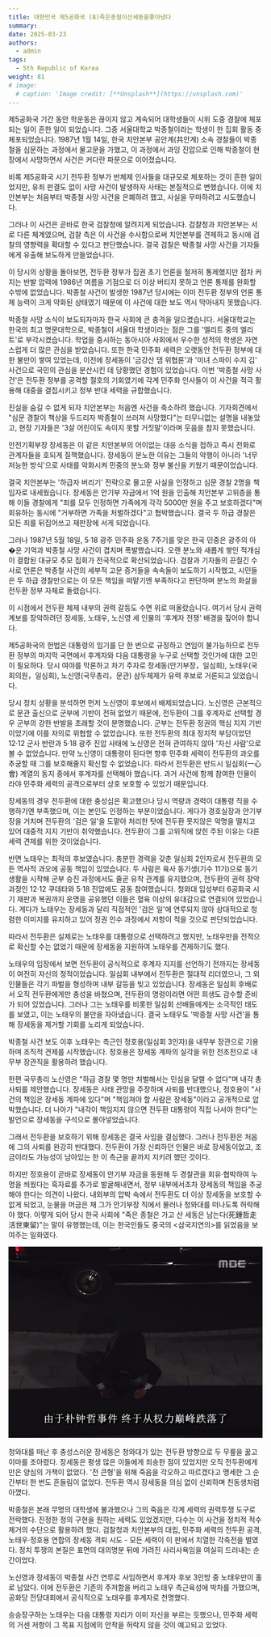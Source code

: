 ```yaml
---
title: 대한민국 제5공화국 (8)죽은종철이산세동을쫓아냈다
summary: 
date: 2025-03-23
authors:
  - admin
tags:
  - 5th Republic of Korea
weight: 81
# image:
  # caption: 'Image credit: [**Unsplash**](https://unsplash.com)'
---
```




제5공화국 기간 동안 학운동은 끊이지 않고 계속되어 대학생들이 시위 도중 경찰에 체포되는 일이 흔한 일이 되었습니다. 그중 서울대학교 박종철이라는 학생이 한 집회 활동 중 체포되었습니다. 1987년 1월 14일, 한국 치안본부 공안계(共안계) 소속 경찰들이 박종철을 심문하는 과정에서 물고문을 가했고, 이 과정에서 과잉 진압으로 인해 박종철이 현장에서 사망하면서 사건은 커다란 파문으로 이어졌습니다.

비록 제5공화국 시기 전두환 정부가 반체제 인사들을 대규모로 체포하는 것이 흔한 일이었지만, 유죄 판결도 없이 사망 사건이 발생하자 사태는 본질적으로 변했습니다. 이에 치안본부는 처음부터 박종철 사망 사건을 은폐하려 했고, 사실을 무마하려고 시도했습니다.

그러나 이 사건은 곧바로 한국 검찰청에 알려지게 되었습니다. 검찰청과 치안본부는 서로 다른 체계였으며, 검찰 측은 이 사건을 수사함으로써 치안본부를 견제하고 동시에 검찰의 영향력을 확대할 수 있다고 판단했습니다. 결국 검찰은 박종철 사망 사건을 기자들에게 유출해 보도하게 만들었습니다.

이 당시의 상황을 돌아보면, 전두환 정부가 집권 초기 언론을 철저히 통제했지만 점차 커지는 반발 압력에 1986년 여름을 기점으로 더 이상 버티지 못하고 언론 통제를 완화할 수밖에 없었습니다. 박종철 사건이 발생한 1987년 당시에는 이미 전두환 정부의 언론 통제 능력이 크게 약화된 상태였기 때문에 이 사건에 대한 보도 역시 막아내지 못했습니다.

박종철 사망 소식이 보도되자마자 한국 사회에 큰 충격을 일으켰습니다. 서울대학교는 한국의 최고 명문대학으로, 박종철이 서울대 학생이라는 점은 그를 '엘리트 중의 엘리트'로 부각시켰습니다. 학업을 중시하는 동아시아 사회에서 우수한 성적의 학생은 자연스럽게 더 많은 관심을 받았습니다. 또한 한국 민주화 세력은 오랫동안 전두환 정부에 대한 불만이 쌓여 있었는데, 이전에 장세동이 '금강산 댐 위협론'과 '미녀 스파이 수지 김' 사건으로 국민의 관심을 분산시킨 데 당황했던 경험이 있었습니다. 이번 '박종철 사망 사건'은 전두환 정부를 공격할 절호의 기회였기에 각계 민주화 인사들이 이 사건을 적극 활용해 대중을 결집시키고 정부 반대 세력을 규합했습니다.

진실을 숨길 수 없게 되자 치안본부는 처음엔 사건을 축소하려 했습니다. 기자회견에서 "심문 경찰이 책상을 두드리자 박종철이 쓰러져 사망했다"는 터무니없는 설명을 내놓았고, 현장 기자들은 '3살 어린이도 속이지 못할 거짓말'이라며 웃음을 참지 못했습니다.

안전기획부장 장세동은 이 같은 치안본부의 어이없는 대응 소식을 접하고 즉시 전화로 관계자들을 호되게 질책했습니다. 장세동이 분노한 이유는 그들의 악행이 아니라 '너무 저능한 방식'으로 사태를 악화시켜 민중의 분노와 정부 불신을 키웠기 때문이었습니다.

결국 치안본부는 '하급자 버리기' 전략으로 물고문 사실을 인정하고 심문 경찰 2명을 책임자로 내세웠습니다. 장세동은 안기부 자금에서 1억 원을 인출해 치안본부 고위층을 통해 이들 경찰에게 "죄를 모두 인정하면 가족에게 각각 5000만 원을 주고 보호하겠다"며 회유하는 동시에 "거부하면 가족을 처벌하겠다"고 협박했습니다. 결국 두 하급 경찰은 모든 죄를 뒤집어쓰고 재판장에 서게 되었습니다.

그러나 1987년 5월 18일, 5·18 광주 민주화 운동 7주기를 맞은 한국 민중은 광주의 아�운 기억과 박종철 사망 사건이 겹치며 폭발했습니다. 오랜 분노와 새롭게 쌓인 적개심이 결합된 대규모 추모 집회가 전국적으로 확산되었습니다. 검찰과 기자들의 끈질긴 수사로 언론은 박종철 사건의 세부적 고문 증거들을 속속들이 보도하기 시작했고, 시민들은 두 하급 경찰만으로는 이 모든 책임을 떠맡기엔 부족하다고 판단하며 분노의 화살을 전두환 정부 자체로 돌렸습니다.

이 시점에서 전두환 체제 내부의 권력 갈등도 수면 위로 떠올랐습니다. 여기서 당시 권력 계보를 장악하려던 장세동, 노태우, 노신영 세 인물의 '후계자 전쟁' 배경을 짚어야 합니다.

제5공화국의 헌법은 대통령의 임기를 단 한 번으로 규정하고 연임이 불가능하므로 전두환 정부의 마지막 국면에서 후계자와 다음 대통령을 누구로 선택할 것인가에 대한 고민이 필요하다. 당시 여야를 막론하고 차기 주자로 장세동(안기부장，일심회), 노태우(국회의원，일심회), 노신영(국무총리，문관) 삼두체제가 유력 후보로 거론되고 있었습니다.

당시 정치 상황을 분석하면 먼저 노신영이 후보에서 배제되었습니다. 노신영은 근본적으로 문관 출신으로 군부에 기반이 전혀 없었기 때문에, 전두환이 그를 후계자로 선택할 경우 군부의 강한 반발을 초래할 것이 분명했습니다. 군부는 전두환 정권의 핵심 지지 기반이었기에 이를 자의로 위협할 수 없었습니다. 또한 전두환의 최대 정치적 부담이었던 12·12 군사 반란과 5·18 광주 진압 사태에 노신영은 전혀 관여하지 않아 '자신 사람'으로 볼 수 없었습니다. 만약 노신영이 대통령이 된다면 향후 민주화 세력이 전두환의 과오를 추궁할 때 그를 보호해줄지 확신할 수 없었습니다. 따라서 전두환은 반드시 일심회(一心會) 계열의 동지 중에서 후계자를 선택해야 했습니다. 과거 사건에 함께 참여한 인물이라야 민주화 세력의 공격으로부터 상호 보호할 수 있었기 때문입니다.

장세동의 경우 전두환에 대한 충성심은 확고했으나 당시 역량과 경력이 대통령 직을 수행하기엔 부족했으며, 이는 본인도 인정하는 부분이었습니다. 게다가 경호실장과 안기부장을 거치며 전두환의 '검은 일'을 도맡아 처리한 탓에 전두환 못지않은 악명을 떨치고 있어 대중적 지지 기반이 취약했습니다. 전두환이 그를 고위직에 앉힌 주된 이유는 다른 세력 견제를 위한 것이었습니다.

반면 노태우는 최적의 후보였습니다. 충분한 경력을 갖춘 일심회 2인자로서 전두환의 모든 역사적 과오에 공동 책임이 있었습니다. 두 사람은 육사 동기생(기수 11기)으로 동기 생활을 시작해 군부 승진 과정에서도 줄곧 유착 관계를 유지했으며, 전두환의 권력 장악 과정인 12·12 쿠데타와 5·18 진압에도 공동 참여했습니다. 청와대 입성부터 6공화국 시기 재판과 복권까지 운명을 공유했던 이들은 혈육 이상의 유대감으로 연결되어 있었습니다. 게다가 노태우는 장세동과 달리 직접적인 '검은 일'에 연루되지 않아 상대적으로 청렴한 이미지를 유지하고 있어 정권 인수 과정에서 저항이 적을 것으로 판단되었습니다.

따라서 전두환은 실제로는 노태우를 대통령으로 선택하려고 했지만, 노태우만을 전적으로 확신할 수는 없었기 때문에 장세동을 지원하여 노태우를 견제하기도 했다.

노태우의 입장에서 보면 전두환이 공식적으로 후계자 지지를 선언하기 전까지는 장세동이 여전히 자신의 정적이었습니다. 일심회 내부에서 전두환은 절대적 리더였으나, 그 외 인물들은 각기 파벌을 형성하며 내부 갈등을 빚고 있었습니다. 장세동은 일심회 후배로서 오직 전두환에게만 충성을 바쳤으며, 전두환의 명령이라면 어떤 희생도 감수할 준비가 되어 있었습니다. 그러나 그는 노태우를 비롯한 일심회 선배들에게는 소극적인 태도를 보였고, 이는 노태우의 불만을 자아냈습니다. 결국 노태우도 '박종철 사망 사건'을 통해 장세동을 제거할 기회를 노리게 되었습니다.

박종철 사건 보도 이후 노태우는 측근인 정호용(일심회 3인자)을 내무부 장관으로 기용하며 조직적 견제를 시작했습니다. 정호용은 장세동 계파의 실각을 위한 전초전으로 내무부 장관직을 활용하려 했습니다.

한편 국무총리 노신영은 "하급 경찰 몇 명만 처벌해서는 민심을 달랠 수 없다"며 내각 총사퇴를 제안했습니다. 장세동은 사태 관망을 주장하며 사퇴를 반대했으나, 정호용이 "사건의 책임은 장세동 계파에 있다"며 "책임져야 할 사람은 장세동"이라고 공개적으로 압박했습니다. 더 나아가 "내각이 책임지지 않으면 전두환 대통령이 직접 나서야 한다"는 발언으로 장세동을 구석으로 몰아넣었습니다.

그래서 전두환을 보호하기 위해 장세동은 결국 사임을 결심했다. 그러나 전두환은 처음에 그의 사퇴를 완강히 반대했다. 전두환이 가장 신뢰하던 인물은 바로 장세동이었고, 조금이라도 가능성이 남아있는 한 이 측근을 끝까지 지키려 했던 것이다.

하지만 정호용이 곧바로 장세동이 안기부 자금을 동원해 두 경찰관을 회유·협박하여 누명을 씌웠다는 흑자료를 추가로 발굴해내면서, 정부 내부에서조차 장세동의 책임을 추궁해야 한다는 의견이 나왔다. 내외부의 압박 속에서 전두환도 더 이상 장세동을 보호할 수 없게 되었고, 눈물을 머금은 채 그가 안기부장 직에서 물러나 청와대를 떠나도록 허락해야 했다. 이렇게 되어 당시 한국 사회에 "죽은 종철은 가고 산 세동은 남는다(死鍾哲走 活世東留)"는 말이 유행했는데, 이는 한국인들도 중국의 <삼국지연의>를 읽었음을 보여주는 일화였다.

![](zsd.jpg)

청와대를 떠난 후 충성스러운 장세동은 청와대가 있는 전두환 방향으로 두 무릎을 꿇고 이마를 조아렸다. 장세동은 평생 많은 이들에게 죄송한 점이 있었지만 오직 전두환에게만은 양심의 가책이 없었다. '전 큰형'을 위해 죽음을 각오하고 따르겠다고 맹세한 그 순간부터 한 번도 흔들림이 없었다. 전두환 역시 장세동을 의심 없이 신뢰하며 친동생처럼 아꼈다.

박종철은 본래 무명의 대학생에 불과했으나 그의 죽음은 각계 세력의 권력투쟁 도구로 전락했다. 진정한 정의 구현을 원하는 세력도 있었겠지만, 다수는 이 사건을 정치적 적수 제거의 수단으로 활용하려 했다. 검찰청과 치안본부의 대립, 민주화 세력의 전두환 공격, 노태우·정호용 연합의 장세동 격퇴 시도 - 모든 세력이 이 판에서 치열한 각축전을 벌였다. 정치 투쟁의 본질은 표면의 대의명분 뒤에 가려진 사리사욕임을 여실히 드러내는 순간이었다.

노신영과 장세동이 박종철 사건 연루로 사임하면서 후계자 후보 3인방 중 노태우만이 홀로 남았다. 이에 전두환은 기존의 주저함을 버리고 노태우 측근육성에 박차를 가했으며, 공화당 전당대회에서 공식적으로 노태우를 후계자로 천명했다.

승승장구하는 노태우는 다음 대통령 자리가 이미 자신을 부르는 듯했으나, 민주화 세력의 거센 저항이 그 목표 지점에의 안착을 허락지 않을 것이 예고되고 있었다.
